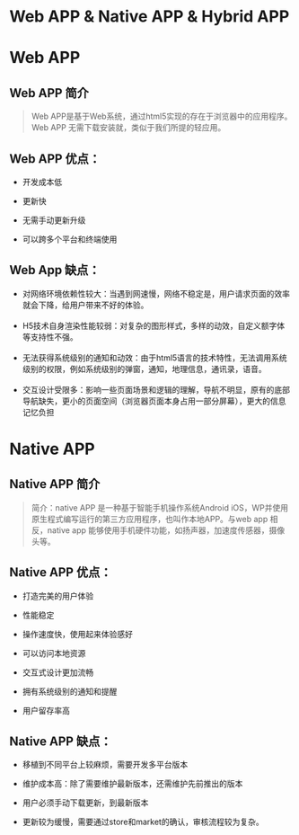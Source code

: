 <t></t> Web APP & Native APP & Hybrid APP
===================================================
# Web APP
## Web APP 简介
> Web APP是基于Web系统，通过html5实现的存在于浏览器中的应用程序。Web APP 无需下载安装就，类似于我们所提的轻应用。
## Web APP 优点：
-  开发成本低

- 更新快

- 无需手动更新升级

- 可以跨多个平台和终端使用
## Web App 缺点：
- 对网络环境依赖性较大：当遇到网速慢，网络不稳定是，用户请求页面的效率就会下降，给用户带来不好的体验。<br></br>
- H5技术自身渲染性能较弱：对复杂的图形样式，多样的动效，自定义额字体等支持性不强。<br></br>
- 无法获得系统级别的通知和动效：由于html5语言的技术特性，无法调用系统级别的权限，例如系统级别的弹窗，通知，地理信息，通讯录，语音。<br></br>
- 交互设计受限多：影响一些页面场景和逻辑的理解，导航不明显，原有的底部导航缺失，更小的页面空间（浏览器页面本身占用一部分屏幕），更大的信息记忆负担

# Native APP
## Native APP 简介
>简介：native APP 是一种基于智能手机操作系统Android iOS，WP并使用原生程式编写运行的第三方应用程序，也叫作本地APP。与web app 相反，native app 能够使用手机硬件功能，如扬声器，加速度传感器，摄像头等。
## Native APP 优点：
- 打造完美的用户体验

- 性能稳定

- 操作速度快，使用起来体验感好

- 可以访问本地资源

- 交互式设计更加流畅

- 拥有系统级别的通知和提醒

- 用户留存率高
## Native APP 缺点：
- 移植到不同平台上较麻烦，需要开发多平台版本

- 维护成本高：除了需要维护最新版本，还需维护先前推出的版本

- 用户必须手动下载更新，到最新版本

- 更新较为缓慢，需要通过store和market的确认，审核流程较为复杂。
